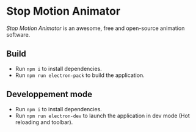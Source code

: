 # Stop Motion Animator

_Stop Motion Animator_ is an awesome, free and open-source animation software.

## Build

* Run `npm i` to install dependencies.
* Run `npm run electron-pack` to build the application.

## Developpement mode

* Run `npm i` to install dependencies.
* Run `npm run electron-dev` to launch the application in dev mode (Hot reloading and toolbar).